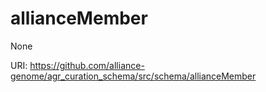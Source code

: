 # allianceMember

None

URI: https://github.com/alliance-genome/agr_curation_schema/src/schema/allianceMember

